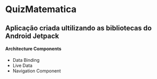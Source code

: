 <h1>QuizMatematica</h1>
<h2>Aplicação criada ultilizando as bibliotecas do Android Jetpack</h2>
<h4>Architecture Components</h4>
<ul>
  <li>Data Binding</li>
  <li>Live Data</li>
  <li>Navigation Component</li>
</ul>
